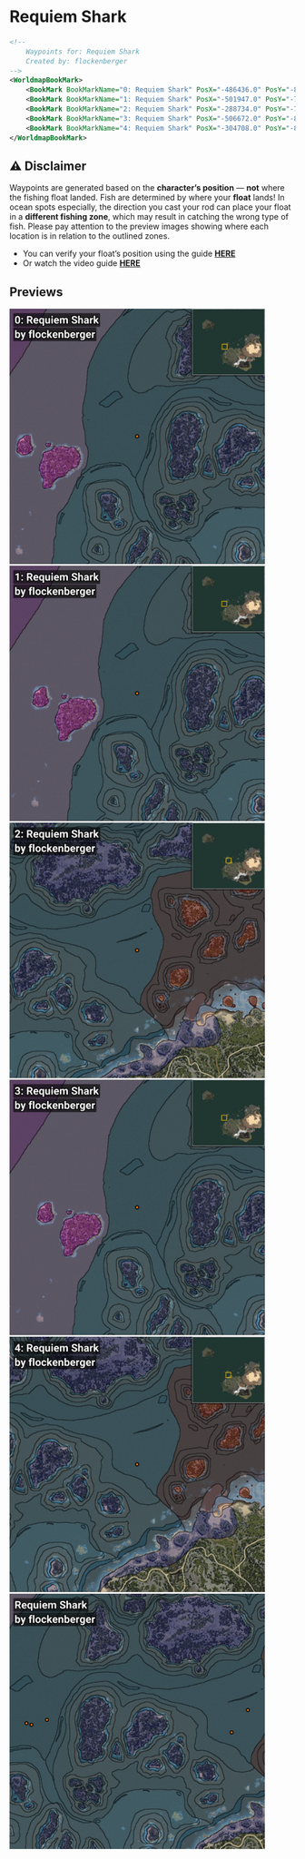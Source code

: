 # Requiem Shark
```xml
<!--
    Waypoints for: Requiem Shark
    Created by: flockenberger
-->
<WorldmapBookMark>
    <BookMark BookMarkName="0: Requiem Shark" PosX="-486436.0" PosY="-8159.0" PosZ="222952.0" />
    <BookMark BookMarkName="1: Requiem Shark" PosX="-501947.0" PosY="-7860.0" PosZ="218166.0" />
    <BookMark BookMarkName="2: Requiem Shark" PosX="-288734.0" PosY="-7829.0" PosZ="232557.0" />
    <BookMark BookMarkName="3: Requiem Shark" PosX="-506672.0" PosY="-8044.0" PosZ="219702.0" />
    <BookMark BookMarkName="4: Requiem Shark" PosX="-304708.0" PosY="-8087.0" PosZ="210711.0" />
</WorldmapBookMark>
```

## ⚠️ Disclaimer
Waypoints are generated based on the __**character’s position**__ — __not__ where the fishing float landed.
Fish are determined by where your **float** lands!
In ocean spots especially, the direction you cast your rod can place your float in a **different fishing zone**, which may result in catching the wrong type of fish.
Please pay attention to the preview images showing where each location is in relation to the outlined zones.

- You can verify your float’s position using the guide [**HERE**](https://flockenberger.github.io/bdo-fish-position/)
- Or watch the video guide [**HERE**](https://youtu.be/t-VXcRoNojk)

## Previews
<img src="./Requiem Shark_0_Preview.webp" width="450"/> <img src="./Requiem Shark_1_Preview.webp" width="450"/> <img src="./Requiem Shark_2_Preview.webp" width="450"/> <img src="./Requiem Shark_3_Preview.webp" width="450"/> <img src="./Requiem Shark_4_Preview.webp" width="450"/> <img src="./Requiem Shark_Preview.webp" width="450"/> 